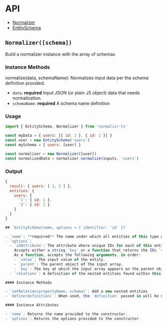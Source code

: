 # API

- [Normalizer](#Normalizer)
- [EntitySchema](#EntitySchema)

## `Normalizer([schema])`

Build a normalizer instance with the array of schemas

### Instance Methods
normalize(data, schemaName): Normalizes input data per the schema definition provided.

- `data`: **required** Input JSON (or plain JS object) data that needs normalization.
- `schemaName`: **required** A schema name definition

### Usage

```js
import { EntitySchema, Normalizer } from 'normalizr-ts'

const myData = { users: [{ id: 1 }, { id: 2 }] }
const user = new EntitySchema('users')
const mySchema = { users: [user] }

const normalizer = new Normalizer([user])
const normalizedData = normalizer.normalize(inputs, 'users')
```

### Output

```js
{
  result: { users: [ 1, 2 ] },
  entities: {
    users: {
      '1': { id: 1 },
      '2': { id: 2 }
    }
  }
}

## `EntitySchema(name, options = { identifier: 'id' })`

- `name`: **required** The name under which all entities of this type will be listed in the normalized response. Must be a string name.
- `options`:
  - `idAttribute`: The attribute where unique IDs for each of this entity type can be found.  
    Accepts either a string `key` or a function that returns the IDs `value`. Defaults to `'id'`.  
    As a function, accepts the following arguments, in order:
    - `value`: The input value of the entity.
    - `parent`: The parent object of the input array.
    - `key`: The key at which the input array appears on the parent object.
  - `relations`: A definition of the nested entities found within this entity. Defaults to empty object. 

#### Instance Methods

- `setRelation(propertyName, schema)`: Add a new nested entities
- `define(definition)`: When used, the `definition` passed in will be merged with the original definition passed to the `Entity` constructor. This method tends to be useful for creating circular references in schema.

#### Instance Attributes

- `name`: Returns the name provided to the constructor.
- `options`: Returns the options provided to the constructor.